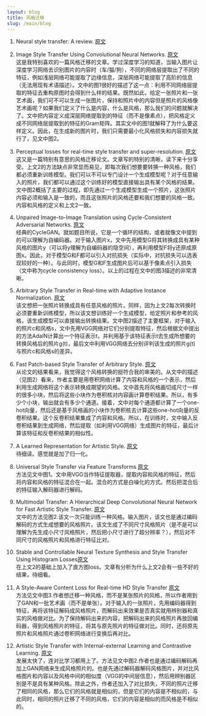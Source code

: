 ```yaml
---
layout: blog
title: 风格迁移
slug: /main/blog
---
```


1. Neural style transfer: A review. [原文](https://arxiv.org/pdf/1705.04058.pdf%20http://arxiv.org/abs/1705.04058.pdf)  

2. Image Style Transfer Using Convolutional Neural Networks. [原文](https://www.cv-foundation.org/openaccess/content_cvpr_2016/papers/Gatys_Image_Style_Transfer_CVPR_2016_paper.pdf)  
这是我特别喜欢的一篇风格迁移的文章。学过深度学习的知道，当输入图片让深度学习网络去识别图片的内容时（车/猫/狗），不同的网络层提取出了不同的特征，例如浅层网络可能提取了边缘信息，深层网络可能提取了高阶的信息（无法用现有术语描述）。文中的图1很好的描述了这一点：利用不同网络层提取的特征去重构原图时会得到什么样的结果。既然如此，给定一张照片和一张艺术画，我们可不可以生成一张图片，保持和照片中的内容但是照片的风格像艺术画呢？如果我们定义了什么是内容，什么是风格，那么我们的问题就解决了。文中把内容定义成深层网络提取到的特征（而不是像素点），把风格定义成不同网络层提取到的特征的Gram矩阵。其实文中的图1就解释了为什么要这样定义。因此，在生成新的图片时，我们只需要最小化风格损失和内容损失就行了，见文中图2。  

3. Perceptual losses for real-time style transfer and super-resolution. [原文](https://cs.stanford.edu/people/jcjohns/papers/eccv16/JohnsonECCV16.pdf)  
这又是一篇特别有意思的风格迁移论文。文章写的特别的清晰，读下来十分享受。上文2的方法缺点非常显而易见，即每次我们想要要转换一种风格，我们都必须重新训练模型。我们可以不可以专门设计一个生成模型呢？对于任意输入的照片，我们都可以通过这个训练好的模型直接输出具有某个风格的结果。文中图2概括了主要的过程，即先通过一个生成模型生成一个照片，这张照片内容必须和输入是一致的，而且这张照片的风格还要和我们想要的风格一致。内容和风格的定义和上文2一致。  

4. Unpaired Image-to-Image Translation
using Cycle-Consistent Adversarial Networks. [原文](https://openaccess.thecvf.com/content_ICCV_2017/papers/Zhu_Unpaired_Image-To-Image_Translation_ICCV_2017_paper.pdf)  
经典的CycleGAN。就如题目所说，它是一个循环的结构，或者就像文中提到的可以理解为自编码器。对于输入图片x，文中先用模型G将其转换成具有某种风格的图片y（可以将y理解为自编码器的隐空间），再利用模型F将y还原成原图x。因此，对于模型G和F都可以引入对抗损失（实际中，对抗损失可以选表现较好的一种）。与此同时，模型G和F生成图片后可以基于像素点引入损失（文中称为cycle consistency loss）。以上的过程在文中的图3描述的非常清晰。  

5. Arbitrary Style Transfer in Real-time with Adaptive Instance Normalization. [原文](https://openaccess.thecvf.com/content_ICCV_2017/papers/Huang_Arbitrary_Style_Transfer_ICCV_2017_paper.pdf)  
该文想把一张照片转换成具有任意风格的照片。同样，因为上文2每次转换时必须要重新训练模型，所以该文想训练好一个生成模型，给定照片和参考的风格，该生成模型可以直接输出转换结果。文中图2描述了主要框架，对于输入的照片c和风格s，文中先用VGG网络对它们分别提取特征，然后根据文中提出的方法AdaIN计算出一个特征表示t，并利用基于该特征表示t去生成所想要的转换风格后的照片g(t)，最后文中利用VGG网络去分别评判该生成的照片g(t)与照片c和风格s的差异。  

6. Fast Patch-based Style Transfer of Arbitrary Style. [原文](https://arxiv.org/pdf/1612.04337.pdf)  
从论文的结果看来，我觉得这个风格转换的挺符合我的审美的。从文中的描述（见图2）看来，作者主要是用卷积网络计算了内容和风格的一个表示，然后利用生成网络将这个表示转换成期望的风格。文中首先将风格画切成尺寸一样的很多小块，然后将这些小块作为卷积核对内容画计算卷积结果。所以，有多少个小块，输出就会有多少个通道。接着，文中对每个通道都计算了一个one-hot向量，然后还是基于风格画的小块作为卷积核去计算这些one-hot向量的反卷积结果。这个反卷积结果集成了内容和风格。所以，在训练时，文中输入反卷积结果到生成网络，然后提取（如利用VGG网络）生成图片的特征，最后计算该特征和反卷积结果的相似性。  

7. A Learned Representation for Artistic Style. [原文](https://arxiv.org/pdf/1610.07629.pdf)  
待细读。感觉就是加了归一化。  

8. Universal Style Transfer via Feature Transforms [原文](#)  
方法见文中图1。文中用VGG当作特征提取器，提取内容和风格的特征，然后将内容和风格的特征混合在一起。混合的方式是白噪化的方式。然后把混合后的特征输入解码器进行解码。

9. Multimodal Transfer: A Hierarchical Deep Convolutional Neural Network for Fast Artistic Style Transfer. [原文](https://openaccess.thecvf.com/content_cvpr_2017/papers/Wang_Multimodal_Transfer_A_CVPR_2017_paper.pdf)  
文中的方法见图2.该文一次只能训练一种风格。输入图片，该文也是通过编码解码的方式生成想要的风格照片。该文生成了不同尺寸风格照片（是不是可以理解为先生成小尺寸风格照片，然后把小尺寸进行了超分辨率？），然后对不同尺寸的风格照片和风格进行特征比对。

10. Stable and Controllable Neural Texture Synthesis and Style Transfer Using Histogram Losses[原文](https://arxiv.org/pdf/1701.08893.pdf)  
在上文2的基础上加入了直方图loss。文章有分析为什么上文2会有一些不好的结果，待细看。

11. A Style-Aware Content Loss for Real-time HD Style Transfer [原文](#)  
方法见文中图3.作者想迁移一种风格，而不是某张照片的风格，所以作者用到了GAN和一批艺术画（而不是单张）。对于输入的一张照片，先用编码器得到特征，再将该特征解码成风格照片，而解码出来效果是否真实就用辨别器和真实的风格做对比。为了保持解码出来的内容，把解码出来的风格照片再放回编码器，得到风格照片的特征，将其与原先照片的特征做对比。同时，还将原先照片和风格照片通过卷积网络进行变换后再对比。  

12. Artistic Style Transfer with Internal-external Learning and Contrastive Learning. [原文](#)  
发展太快了，连对比学习都用上了。方法见文中图2.作者也是通过编码解码再加上GAN网络来生成风格照片的。也是先通过解码器解码风格图片，并对比风格图片和内容以及风格中间的相似度（VGG的中间层信息），然后用辨别器区别是不是具有某种风格。除此之外，作者还加入了对比损失，不同的照片迁移了相同的风格，那么它们的风格就是相似的，但是它们的内容是不相似的，与此同时，相同的照片迁移了不同的风格，它们的内容是相似的而风格是不相似的。